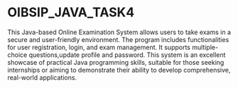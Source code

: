 # OIBSIP_JAVA_TASK4
This Java-based Online Examination System allows users to take exams in a secure and user-friendly environment. The program includes functionalities for user registration, login, and exam management. It supports multiple-choice questions,update profile and password. This system is an excellent showcase of practical Java programming skills, suitable for those seeking internships or aiming to demonstrate their ability to develop comprehensive, real-world applications.
